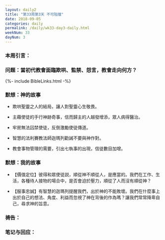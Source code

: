 ```yaml
---
layout: daily2
title: "第33周第3天 不可阻擋"
date: 2018-09-05
categories: daily
permalink: /daily/wk33-day3-daily.html
weekNum: 33
dayNum: 3
---
```


### 本周引言：

### 问题：當初代教會面臨欺哄、監禁、怨言，教會走向何方？

{%- include BibleLinks.html -%}

### 默想：神的故事 
+ 欺哄聖靈之人的結局，讓人對聖靈心生敬畏。

+ 主藉使徒的手行神跡奇事，信而歸主的人越發增添，眾人病得醫治。

+ 牢房無法囚禁使徒，反倒激勵使徒傳道。

+ 智慧的法利賽教法師迦瑪列勸誡不要與神作對。
+ 教會事物管理的需要，引出七執事的出現，信徒數目加增。

### 默想：我的故事
+ 【價值定位】彼得和眾使徒説，順從神不順從人，是應當的。我們在工作、生活，各種待人接物的場合中，是否會迫於壓力，順從了人而沒有順從神？

+ 【服事忠誠】有智慧的迦瑪列提醒我們，出於神的不能敗壞。我們在什麼事上出於自己的想法、角度、利益而忽視了神在背後的作為嗎？讓我們常常降卑自己，尋求神的旨意。

### 祷告：

### 笔记与回应：
